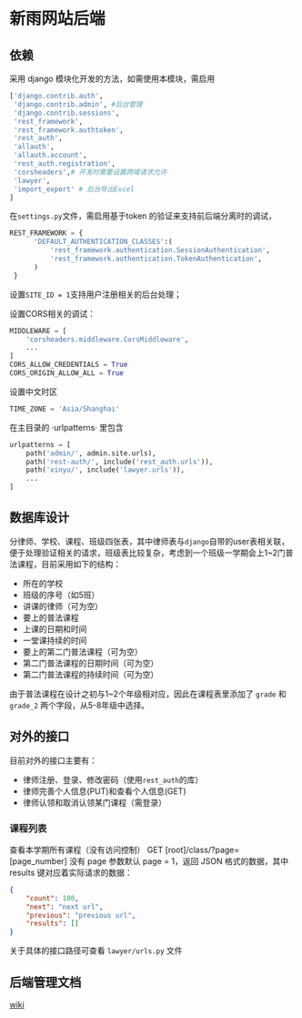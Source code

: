 # 新雨网站后端

## 依赖

采用 django 模块化开发的方法，如需使用本模块，需启用

```python
['django.contrib.auth', 
 'django.contrib.admin', #后台管理 
 'django.contrib.sessions',
 'rest_framework',
 'rest_framework.authtoken',
 'rest_auth',
 'allauth',
 'allauth.account',
 'rest_auth.registration',
 'corsheaders',# 开发时需要设置跨域请求允许
 'lawyer',
 'import_export' # 后台导出Excel
]
```

在`settings.py`文件，需启用基于token 的验证来支持前后端分离时的调试，

```python
REST_FRAMEWORK = {
      'DEFAULT_AUTHENTICATION_CLASSES':(
          'rest_framework.authentication.SessionAuthentication',
          'rest_framework.authentication.TokenAuthentication',
      )
 }

```

设置`SITE_ID = 1`支持用户注册相关的后台处理；

设置CORS相关的调试：

```python
MIDDLEWARE = [
    'corsheaders.middleware.CorsMiddleware',
    ...
]
CORS_ALLOW_CREDENTIALS = True
CORS_ORIGIN_ALLOW_ALL = True
```

设置中文时区
```python
TIME_ZONE = 'Asia/Shanghai'
```

在主目录的 ·urlpatterns· 里包含
```python
urlpatterns = [
    path('admin/', admin.site.urls),
    path('rest-auth/', include('rest_auth.urls')),
    path('xinyu/', include('lawyer.urls')),
    ...
]
```
## 数据库设计

分律师、学校、课程、班级四张表，其中律师表与`django`自带的user表相关联，便于处理验证相关的请求，班级表比较复杂，考虑到一个班级一学期会上1~2门普法课程，目前采用如下的结构：

- 所在的学校
- 班级的序号（如5班）
- 讲课的律师（可为空）
- 要上的普法课程
- 上课的日期和时间
- 一堂课持续的时间
- 要上的第二门普法课程（可为空）
- 第二门普法课程的日期时间（可为空）
- 第二门普法课程的持续时间（可为空）

由于普法课程在设计之初与1~2个年级相对应，因此在课程表里添加了 `grade` 和 `grade_2` 两个字段，从5-8年级中选择。



## 对外的接口

目前对外的接口主要有：

- 律师注册、登录、修改密码（使用`rest_auth`的库）
- 律师完善个人信息(PUT)和查看个人信息(GET)
- 律师认领和取消认领某门课程（需登录）

### 课程列表
 查看本学期所有课程（没有访问控制）
GET [root]/class/?page=[page_number]
没有 page 参数默认 page = 1，返回 JSON 格式的数据，其中 results 键对应着实际请求的数据：

```JSON
{
    "count": 100,
    "next": "next url",
    "previous": "previous url",
    "results": []
}
``` 
关于具体的接口路径可查看 `lawyer/urls.py` 文件

## 后端管理文档
[wiki](https://github.com/zhaofeng-shu33/django_xinyu_bg/wiki/backend-admin.py)